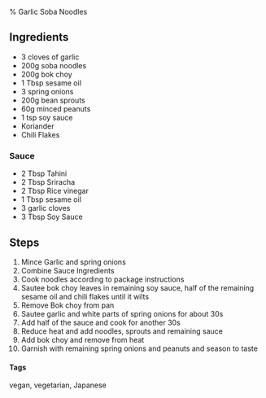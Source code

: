 % Garlic Soba Noodles

## Ingredients

* 3 cloves of garlic
* 200g soba noodles
* 200g bok choy
* 1 Tbsp sesame oil
* 3 spring onions
* 200g bean sprouts
* 60g minced peanuts
* 1 tsp soy sauce
* Koriander
* Chili Flakes 

### Sauce 

* 2 Tbsp Tahini
* 2 Tbsp Sriracha
* 2 Tbsp Rice vinegar 
* 1 Tbsp sesame oil 
* 3 garlic cloves
* 3 Tbsp Soy Sauce 

## Steps 

1. Mince Garlic and spring onions
2. Combine Sauce Ingredients
3. Cook noodles according to package instructions 
4. Sautee bok choy leaves in remaining soy sauce, half of the remaining sesame oil and chili flakes until it wilts
5. Remove Bok choy from pan
6. Sautee garlic and white parts of spring onions for about 30s 
7. Add half of the sauce and cook for another 30s
8. Reduce heat and add noodles, sprouts and remaining sauce
9. Add bok choy and remove from heat
10. Garnish with remaining spring onions and peanuts and season to taste

#### Tags
vegan, vegetarian, Japanese
